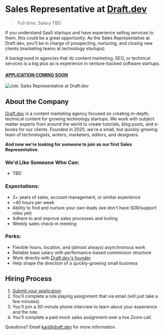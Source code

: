 # Sales Representative at [Draft.dev](https://draft.dev/)
> Full-time, Salary TBD

If you understand SaaS startups and have experience selling services to them, this could be a great opportunity. As the Sales Representative at Draft.dev, you'll be in charge of prospecting, nurturing, and closing new clients (marketing teams at technology startups).

A background in agencies that do content marketing, SEO, or technical services is a big plus as is experience in venture-backed software startups.

#### [APPLICATION COMING SOON](#)

![Job: Sales Representative at Draft.dev](https://draft.dev/learn/assets/posts/ruby-blogs.png)

## About the Company
[Draft.dev](https://draft.dev/) is a content marketing agency focused on creating in-depth, technical content for growing technology startups. We work with subject matter experts from around the world to create tutorials, blog posts, and e-books for our clients. Founded in 2020, we're a small, but quickly-growing team of technologists, writers, marketers, editors, and designers.

**And now we're looking for someone to join as our first Sales Representative.**

### We'd Like Someone Who Can:
- TBD

### Expectations:
- 3+ years of sales, account management, or similar experience
- ~40 hours per week
- Ability to find and nurture your own leads (we don't have SDR/support roles yet)
- Adhere to and improve sales processes and tooling
- Weekly sales check-in meeting

### Perks:
- Flexible hours, location, and (almost always) asynchronous work
- Reliable base salary with performance-based commission structure
- Work directly with [Draft.dev's founder](https://www.linkedin.com/in/karllhughes)
- Help shape the direction of a quickly-growing small business

## Hiring Process
1. [Submit your application](#)
2. You'll complete a role playing assignment that via email (will just take a few minutes).
3. You'll join a 30-minute phone interview to learn about your experience and the role.
4. You'll complete a paid mock sales assignment over a live Zoom call.

Questions? Email [karl@draft.dev](mailto:karl@draft.dev) for more information.
